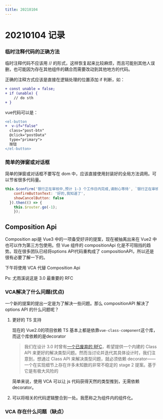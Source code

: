 ```yaml
---
title: 20210104
---
```

# 20210104 记录

### 临时注释代码的正确方法

临时注释代码不应该用 // 的形式，这样恢复起来比较麻烦，而且可能别其他人误删，也可能因为存在其他组件的耦合而需要改动到其他地方的代码。

正确的注释方式应该是直接在逻辑处理的位置添加 if 判断，如：

```diff
+ const unable = false;
+ if (unable) {
    // do sth
+ }
```

vue代码可以是：

```diff
<el-button
+  v-if="false"
  class="post-btn"
  @click="postData"
  type="primary">
  按钮
</el-button>
```

### 简单的弹窗或对话框

简单的弹窗或对话框不要写在 dom 中，应该直接使用封装好的全局方法调用。可以节省很多代码量。

```javascript
this.$confirm('银行正在审核中,预计 1-3 个工作日内完成,请耐心等待', `银行正在审核中`, {
    confirmButtonText: '好的,我知道了',
    showCancelButton: false
  }).then(() => {
    this.$router.go(-1);
	});
```

## Composition Api

Composition api是 Vue3 中的一项备受好评的提案，现在被抽离出来在 Vue2 中也可以作为第三方包使用。但 Vue 组件的 compositionApi 化是不可阻挡的趋势。现在很多团队已经将options API代码重构成了 compositionAPI，所以还是很有必要了解一下的。

下午将使用 VCA 代替 Composition Api

Ps: 尤雨溪说这是 3.0 最重要的 RFC

### VCA解决了什么问题(优点)

一个新的提案的提出一定是为了解决一些问题。那么 compositionAPI 解决了 options API 的什么问题呢？

1. 更好的 TS 支持

   现在的 Vue2.0的项目依赖 TS 基本上都是依靠`vue-class-component`这个库，而这个库依赖的是decorator

   > 我们在设计 3.0 时曾有[一个已废弃的 RFC](https://github.com/vuejs/rfcs/pull/17)，希望提供一个内建的 Class API 来更好的解决类型问题。然而当讨论并迭代其具体设计时，我们注意到，想通过 Class API 来解决类型问题，就必须依赖 decorator——一个在实现细节上存在许多未知数的非常不稳定的 stage 2 提案。基于它是有极大风险的

   简单来说，使用 VCA 可以让 js 代码获得天然的类型推到，无需依赖decorator。

2. 可以将相关的代码逻辑整合到一处。我愿称之为组件内的组件化。



### VCA 存在什么问题（缺点）


